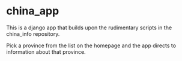 # china_app

This is a django app that builds upon the rudimentary scripts in the china_info repository.

Pick a province from the list on the homepage and the app directs to information about that province.
